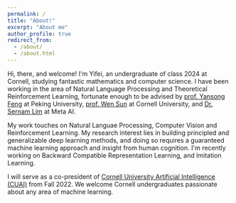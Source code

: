 ```yaml
---
permalink: /
title: "About!"
excerpt: "About me"
author_profile: true
redirect_from: 
  - /about/
  - /about.html
---
```


Hi, there, and welcome! I'm Yifei, an undergraduate of class 2024 at Cornell, studying fantastic mathematics and computer science. I have been working in the area of Natural Language Processing and Theoretical Reinforcement Learning, fortunate enough to be advised by [prof. Yansong Feng](https://sites.google.com/site/ysfeng/home) at Peking University, [prof. Wen Sun](https://wensun.github.io/) at Cornell University, and [Dr. Sernam Lim](https://sites.google.com/site/sernam) at Meta AI. 

My work touches on Natural Languae Processing, Computer Vision and Reinforcement Learning. My research interest lies in building principled and generalizable deep learning methods, and doing so requires a guaranteed machine learning approach and insight from human cognition. I'm recently working on Backward Compatible Representation Learning, and Imitation Learning.

I will serve as a co-president of [Cornell University Artificial Intelligence (CUAI)](https://cuai.github.io/) from Fall 2022. We welcome Cornell undergraduates passionate about any area of machine learning.
